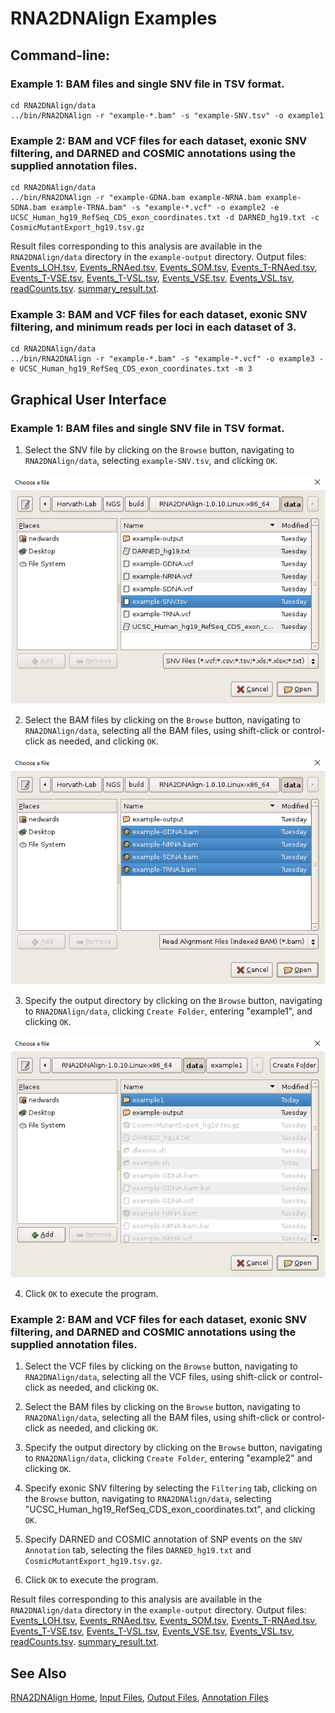# RNA2DNAlign Examples

## Command-line:

### Example 1: BAM files and single SNV file in TSV format.

    cd RNA2DNAlign/data
    ../bin/RNA2DNAlign -r "example-*.bam" -s "example-SNV.tsv" -o example1

### Example 2: BAM and VCF files for each dataset, exonic SNV filtering, and DARNED and COSMIC annotations using the supplied annotation files.

    cd RNA2DNAlign/data
    ../bin/RNA2DNAlign -r "example-GDNA.bam example-NRNA.bam example-SDNA.bam example-TRNA.bam" -s "example-*.vcf" -o example2 -e UCSC_Human_hg19_RefSeq_CDS_exon_coordinates.txt -d DARNED_hg19.txt -c CosmicMutantExport_hg19.tsv.gz

Result files corresponding to this analysis are available in the `RNA2DNAlign/data` directory in the `example-output` directory. Output files: [Events_LOH.tsv](../data/example-output/Events_LOH.tsv), [Events_RNAed.tsv](../data/example-output/Events_RNAed.tsv), [Events_SOM.tsv](../data/example-output/Events_SOM.tsv), [Events_T-RNAed.tsv](../data/example-output/Events_T-RNAed.tsv), [Events_T-VSE.tsv](../data/example-output/Events_T-VSE.tsv), [Events_T-VSL.tsv](../data/example-output/Events_T-VSL.tsv), [Events_VSE.tsv](../data/example-output/Events_VSE.tsv), [Events_VSL.tsv](../data/example-output/Events_VSL.tsv), [readCounts.tsv](../data/example-output/readCounts.tsv). [summary_result.txt](../data/example-output/summary_result.txt).

### Example 3: BAM and VCF files for each dataset, exonic SNV filtering, and minimum reads per loci in each dataset of 3. 

    cd RNA2DNAlign/data
    ../bin/RNA2DNAlign -r "example-*.bam" -s "example-*.vcf" -o example3 -e UCSC_Human_hg19_RefSeq_CDS_exon_coordinates.txt -m 3

## Graphical User Interface

### Example 1: BAM files and single SNV file in TSV format.

1. Select the SNV file by clicking on the `Browse` button, navigating to `RNA2DNAlign/data`, selecting `example-SNV.tsv`, and clicking `OK`.

![Image7](RNA2DNAlign7.png)

2. Select the BAM files by clicking on the `Browse` button, navigating to `RNA2DNAlign/data`, selecting all the BAM files, using shift-click or control-click as needed, and clicking `OK`.

![Image8](RNA2DNAlign8.png)

3. Specify the output directory by clicking on the `Browse` button, navigating to `RNA2DNAlign/data`, clicking `Create Folder`, entering "example1", and clicking `OK`.

![Image9](RNA2DNAlign9.png)

4. Click `OK` to execute the program.

### Example 2: BAM and VCF files for each dataset, exonic SNV filtering, and DARNED and COSMIC annotations using the supplied annotation files.

1. Select the VCF files by clicking on the `Browse` button, navigating to `RNA2DNAlign/data`, selecting all the VCF files, using shift-click or control-click as needed, and clicking `OK`.

2. Select the BAM files by clicking on the `Browse` button, navigating to `RNA2DNAlign/data`, selecting all the BAM files, using shift-click or control-click as needed, and clicking `OK`.

3. Specify the output directory by clicking on the `Browse` button, navigating to `RNA2DNAlign/data`, clicking `Create Folder`, entering "example2" and clicking `OK`.

4. Specify exonic SNV filtering by selecting the `Filtering` tab, clicking on the `Browse` button, navigating to `RNA2DNAlign/data`, selecting "UCSC_Human_hg19_RefSeq_CDS_exon_coordinates.txt", and clicking `OK`.

5. Specify DARNED and COSMIC annotation of SNP events on the `SNV Annotation` tab, selecting the files `DARNED_hg19.txt` and `CosmicMutantExport_hg19.tsv.gz`. 

6. Click `OK` to execute the program.

Result files corresponding to this analysis are available in the `RNA2DNAlign/data` directory in the `example-output` directory. Output files: [Events_LOH.tsv](../data/example-output/Events_LOH.tsv), [Events_RNAed.tsv](../data/example-output/Events_RNAed.tsv), [Events_SOM.tsv](../data/example-output/Events_SOM.tsv), [Events_T-RNAed.tsv](../data/example-output/Events_T-RNAed.tsv), [Events_T-VSE.tsv](../data/example-output/Events_T-VSE.tsv), [Events_T-VSL.tsv](../data/example-output/Events_T-VSL.tsv), [Events_VSE.tsv](../data/example-output/Events_VSE.tsv), [Events_VSL.tsv](../data/example-output/Events_VSL.tsv), [readCounts.tsv](../data/example-output/readCounts.tsv). [summary_result.txt](../data/example-output/summary_result.txt).

## See Also

[RNA2DNAlign Home](..), [Input Files](InputFiles.md), [Output Files](OutputFiles.md), [Annotation Files](AnnotationFiles.md)


